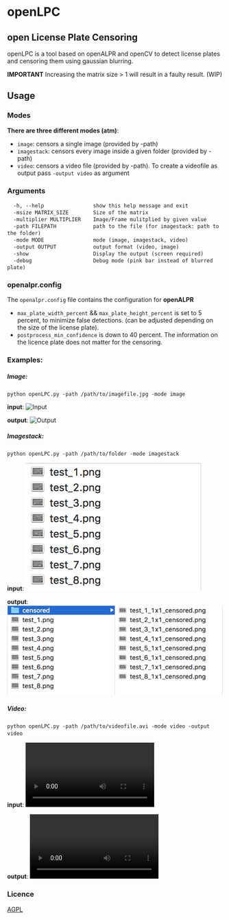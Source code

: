 # openLPC

## open License Plate Censoring

openLPC is a tool based on openALPR and openCV to detect license plates and censoring them using gaussian blurring.

**IMPORTANT**
Increasing the matrix size > 1 will result in a faulty result. (WIP)

## Usage

### Modes

**There are three different modes (atm)**:

* `image`: censors a single image (provided by -path)
* `imagestack`: censors every image inside a given folder (provided by -path)
* `video`: censors a video file (provided by -path). To create a videofile as output pass `-output video` as argument

### Arguments

```
  -h, --help                show this help message and exit
  -msize MATRIX_SIZE        Size of the matrix
  -multiplier MULTIPLIER    Image/Frame mulitplied by given value
  -path FILEPATH            path to the file (for imagestack: path to the folder)
  -mode MODE                mode (image, imagestack, video)
  -output OUTPUT            output format (video, image)
  -show                     Display the output (screen required)
  -debug                    Debug mode (pink bar instead of blurred plate)
```

### openalpr.config

The `openalpr.config` file contains the configuration for **openALPR**

* `max_plate_width_percent` && `max_plate_height_percent` is set to 5 percent, to minimize false detections. (can be adjusted depending on the size of the license plate).
* `postprocess_min_confidence` is down to 40 percent. The information on the licence plate does not matter for the censoring.

### Examples:

##### Image:

`python openLPC.py -path /path/to/imagefile.jpg -mode image`

**input**:
![Input](./docs/image_input.png)

**output**:
![Output](./docs/image_input.png)

##### Imagestack:

`python openLPC.py -path /path/to/folder -mode imagestack`

**input**:
![Input](./docs/imagestack_input.png)

**output**:
![Output](./docs/imagestack_output.png)

##### Video:

`python openLPC.py -path /path/to/videofile.avi -mode video -output video`

**input**:
![Input](./docs/video_input.avi)

**output**:
![Output](./docs/video_output.avi)

### Licence

[AGPL](http://www.gnu.org/licenses/agpl-3.0.html)
